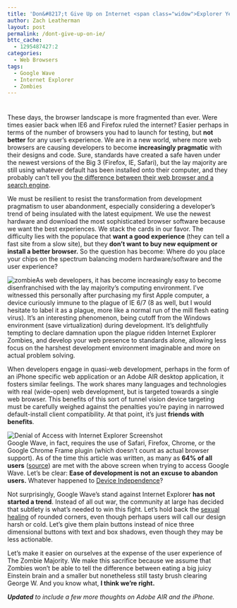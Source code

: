 ```yaml
---
title: 'Don&#8217;t Give Up on Internet <span class="widow">Explorer Yet</span>'
author: Zach Leatherman
layout: post
permalink: /dont-give-up-on-ie/
bttc_cache:
  - 1295487427:2
categories:
  - Web Browsers
tags:
  - Google Wave
  - Internet Explorer
  - Zombies
---
```

# 

These days, the browser landscape is more fragmented than ever. Were times easier back when IE6 and Firefox ruled the internet? Easier perhaps in terms of the number of browsers you had to launch for testing, but **not better** for any user’s experience. We are in a new world, where more web browsers are causing developers to become **increasingly pragmatic** with their designs and code. Sure, standards have created a safe haven under the newest versions of the Big 3 (Firefox, IE, Safari), but the lay majority are still using whatever default has been installed onto their computer, and they probably can’t tell you [the difference between their web browser and a search engine][1].

 [1]: http://googlesystem.blogspot.com/2009/06/browser-is-search-engine.html

We must be resilient to resist the transformation from development pragmatism to user abandonment, especially considering a developer’s trend of being insulated with the latest equipment. We use the newest hardware and download the most sophisticated browser software because we want the best experiences. We stack the cards in our favor. The difficulty lies with the populace that **want a good experience** (they can tell a fast site from a slow site), but they **don’t want to buy new equipment or install a better browser.** So the question has become: Where do you place your chips on the spectrum balancing modern hardware/software and the user experience?

![zombie][2]As web developers, it has become increasingly easy to become disenfranchised with the lay majority’s computing environment. I’ve witnessed this personally after purchasing my first Apple computer, a device curiously immune to the plague of IE 6/7 (8 as well, but I would hesitate to label it as a plague, more like a normal run of the mill flesh eating virus). It’s an interesting phenomenon, being cutoff from the Windows environment (save virtualization) during development. It’s delightfully tempting to declare damnation upon the plague ridden Internet Explorer Zombies, and develop your web presence to standards alone, allowing less focus on the harshest development environment imaginable and more on actual problem solving.

 [2]: http://www.zachleat.com/web/wp-content/uploads/2009/12/zombies.png "zombie"

When developers engage in quasi-web development, perhaps in the form of an iPhone specific web application or an Adobe AIR desktop application, it fosters similar feelings. The work shares many languages and technologies with real (wide-open) web development, but is targeted towards a single web browser. This benefits of this sort of tunnel vision device targeting must be carefully weighed against the penalties you’re paying in narrowed default-install client compatibility. At that point, it’s just **friends with benefits**.

![Denial of Access with Internet Explorer Screenshot][3]  
Google Wave, in fact, requires the use of Safari, Firefox, Chrome, or the Google Chrome Frame plugin (which doesn’t count as actual browser support). As of the time this article was written, as many as **64% of all users** ([source][4]) are met with the above screen when trying to access Google Wave. Let’s be clear: **Ease of development is not an excuse to abandon users.** Whatever happened to [Device Independence][5]?

 [3]: http://www.zachleat.com/web/wp-content/uploads/2009/12/google-wave-ie8.png "Denial of Access with Internet Explorer Screenshot"
 [4]: http://en.wikipedia.org/wiki/Usage_share_of_web_browsers
 [5]: http://www.zachleat.com/web/2009/08/29/device-independence/

Not surprisingly, Google Wave’s stand against Internet Explorer **has not started a trend**. Instead of all out war, the community at large has decided that subtlety is what’s needed to win this fight. Let’s hold back the [sexual healing][6] of rounded corners, even though perhaps users will call our design harsh or cold. Let’s give them plain buttons instead of nice three dimensional buttons with text and box shadows, even though they may be less actionable.

 [6]: http://en.wikipedia.org/wiki/Sexual_Healing

Let’s make it easier on ourselves at the expense of the user experience of The Zombie Majority. We make this sacrifice because we assume that Zombies won’t be able to tell the difference between eating a big juicy Einstein brain and a smaller but nonetheless still tasty brush clearing George W. And you know what, **I think we’re right.**

***Updated** to include a few more thoughts on Adobe AIR and the iPhone.*